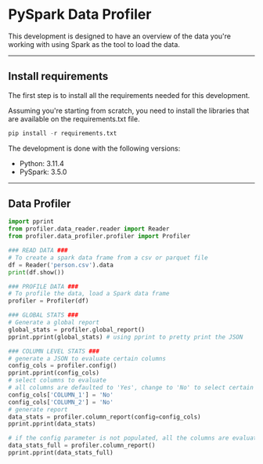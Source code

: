 # PySpark Data Profiler
This development is designed to have an overview of the data you're working with using Spark as the tool to load the data.

---
## Install requirements
The first step is to install all the requirements needed for this development.

Assuming you're starting from scratch, you need to install the libraries that are available on the requirements.txt file.

```python
pip install -r requirements.txt
```

The development is done with the following versions:
* Python: 3.11.4
* PySpark: 3.5.0

---
## Data Profiler
```python
import pprint
from profiler.data_reader.reader import Reader
from profiler.data_profiler.profiler import Profiler

### READ DATA ###
# To create a spark data frame from a csv or parquet file
df = Reader('person.csv').data
print(df.show())

### PROFILE DATA ###
# To profile the data, load a Spark data frame
profiler = Profiler(df)

### GLOBAL STATS ###
# Generate a global report
global_stats = profiler.global_report()
pprint.pprint(global_stats) # using pprint to pretty print the JSON

### COLUMN LEVEL STATS ###
# generate a JSON to evaluate certain columns
config_cols = profiler.config()
pprint.pprint(config_cols)
# select columns to evaluate
# all columns are defaulted to 'Yes', change to 'No' to select certain columns
config_cols['COLUMN_1'] = 'No'
config_cols['COLUMN_2'] = 'No'
# generate report
data_stats = profiler.column_report(config=config_cols)
pprint.pprint(data_stats)

# if the config parameter is not populated, all the columns are evaluated
data_stats_full = profiler.column_report()
pprint.pprint(data_stats_full)
```
